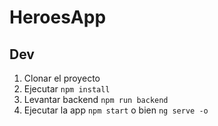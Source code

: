 # HeroesApp

## Dev

1. Clonar el proyecto
2. Ejecutar ```npm install```
3. Levantar backend ```npm run backend```
3. Ejecutar la app ```npm start``` o bien ```ng serve -o```
